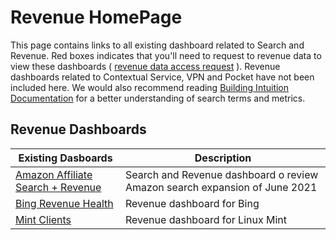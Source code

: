 # Revenue HomePage

This page contains links to all existing dashboard related to Search and Revenue. Red boxes indicates that you'll need to request to revenue data to view these dashboards (  [revenue data access request](https://mana.mozilla.org/wiki/pages/viewpage.action?spaceKey=DATA&title=Revenue+data+in+BigQuery) ). Revenue dashboards related to Contextual Service, VPN and Pocket have not been included here. We would also recommend reading [Building Intuition Documentation](https://mozilla.cloud.looker.com/folders/582) for a better understanding of search terms and metrics.

## Revenue Dashboards

Existing Dasboards  |Description |
| ------------- | ------------- |
 [Amazon Affiliate Search + Revenue](https://mozilla.cloud.looker.com/dashboards/254) | Search and Revenue dashboard o review Amazon search expansion of June 2021   |
 [Bing Revenue Health](https://mozilla.cloud.looker.com/dashboards/236) | Revenue dashboard for Bing |
  [Mint Clients](https://mozilla.cloud.looker.com/dashboards/279) | Revenue dashboard for Linux Mint |
